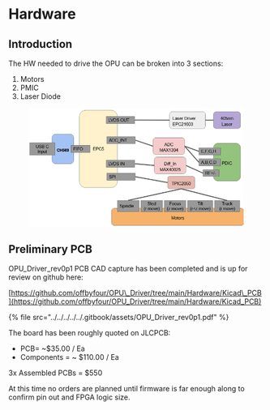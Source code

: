 # Hardware

## Introduction

The HW needed to drive the OPU can be broken into 3 sections:

1. Motors
2. PMIC
3. Laser Diode

<figure><img src="../../../../../.gitbook/assets/image.png" alt=""><figcaption></figcaption></figure>

## Preliminary PCB

OPU\_Driver\_rev0p1 PCB CAD capture has been completed and is up for review on github here:

[https://github.com/offbyfour/OPU\_Driver/tree/main/Hardware/Kicad\_PCB](https://github.com/offbyfour/OPU_Driver/tree/main/Hardware/Kicad_PCB)



{% file src="../../../../../.gitbook/assets/OPU_Driver_rev0p1.pdf" %}

The board has been roughly quoted on JLCPCB:

* PCB= \~$35.00 / Ea
* Components = \~ $110.00 / Ea

3x Assembled PCBs = $550



At this time no orders are planned until firmware is far enough along to confirm pin out and FPGA logic size.
